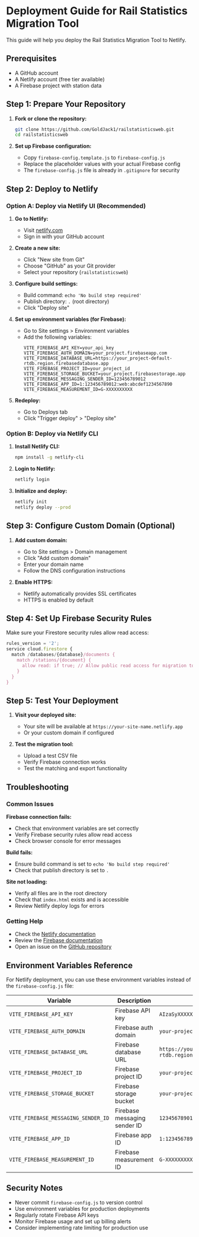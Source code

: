 # Deployment Guide for Rail Statistics Migration Tool

This guide will help you deploy the Rail Statistics Migration Tool to Netlify.

## Prerequisites

- A GitHub account
- A Netlify account (free tier available)
- A Firebase project with station data

## Step 1: Prepare Your Repository

1. **Fork or clone the repository:**
   ```bash
   git clone https://github.com/GoldJack1/railstatisticsweb.git
   cd railstatisticsweb
   ```

2. **Set up Firebase configuration:**
   - Copy `firebase-config.template.js` to `firebase-config.js`
   - Replace the placeholder values with your actual Firebase config
   - The `firebase-config.js` file is already in `.gitignore` for security

## Step 2: Deploy to Netlify

### Option A: Deploy via Netlify UI (Recommended)

1. **Go to Netlify:**
   - Visit [netlify.com](https://netlify.com)
   - Sign in with your GitHub account

2. **Create a new site:**
   - Click "New site from Git"
   - Choose "GitHub" as your Git provider
   - Select your repository (`railstatisticsweb`)

3. **Configure build settings:**
   - Build command: `echo 'No build step required'`
   - Publish directory: `.` (root directory)
   - Click "Deploy site"

4. **Set up environment variables (for Firebase):**
   - Go to Site settings > Environment variables
   - Add the following variables:
     ```
     VITE_FIREBASE_API_KEY=your_api_key
     VITE_FIREBASE_AUTH_DOMAIN=your_project.firebaseapp.com
     VITE_FIREBASE_DATABASE_URL=https://your_project-default-rtdb.region.firebasedatabase.app
     VITE_FIREBASE_PROJECT_ID=your_project_id
     VITE_FIREBASE_STORAGE_BUCKET=your_project.firebasestorage.app
     VITE_FIREBASE_MESSAGING_SENDER_ID=123456789012
     VITE_FIREBASE_APP_ID=1:123456789012:web:abcdef1234567890
     VITE_FIREBASE_MEASUREMENT_ID=G-XXXXXXXXXX
     ```

5. **Redeploy:**
   - Go to Deploys tab
   - Click "Trigger deploy" > "Deploy site"

### Option B: Deploy via Netlify CLI

1. **Install Netlify CLI:**
   ```bash
   npm install -g netlify-cli
   ```

2. **Login to Netlify:**
   ```bash
   netlify login
   ```

3. **Initialize and deploy:**
   ```bash
   netlify init
   netlify deploy --prod
   ```

## Step 3: Configure Custom Domain (Optional)

1. **Add custom domain:**
   - Go to Site settings > Domain management
   - Click "Add custom domain"
   - Enter your domain name
   - Follow the DNS configuration instructions

2. **Enable HTTPS:**
   - Netlify automatically provides SSL certificates
   - HTTPS is enabled by default

## Step 4: Set Up Firebase Security Rules

Make sure your Firestore security rules allow read access:

```javascript
rules_version = '2';
service cloud.firestore {
  match /databases/{database}/documents {
    match /stations/{document} {
      allow read: if true; // Allow public read access for migration tool
    }
  }
}
```

## Step 5: Test Your Deployment

1. **Visit your deployed site:**
   - Your site will be available at `https://your-site-name.netlify.app`
   - Or your custom domain if configured

2. **Test the migration tool:**
   - Upload a test CSV file
   - Verify Firebase connection works
   - Test the matching and export functionality

## Troubleshooting

### Common Issues

**Firebase connection fails:**
- Check that environment variables are set correctly
- Verify Firebase security rules allow read access
- Check browser console for error messages

**Build fails:**
- Ensure build command is set to `echo 'No build step required'`
- Check that publish directory is set to `.`

**Site not loading:**
- Verify all files are in the root directory
- Check that `index.html` exists and is accessible
- Review Netlify deploy logs for errors

### Getting Help

- Check the [Netlify documentation](https://docs.netlify.com/)
- Review the [Firebase documentation](https://firebase.google.com/docs)
- Open an issue on the [GitHub repository](https://github.com/GoldJack1/railstatisticsweb/issues)

## Environment Variables Reference

For Netlify deployment, you can use these environment variables instead of the `firebase-config.js` file:

| Variable | Description | Example |
|----------|-------------|---------|
| `VITE_FIREBASE_API_KEY` | Firebase API key | `AIzaSyXXXXXXXXXXXXXXXXXXXXXXXXXXXXXXX` |
| `VITE_FIREBASE_AUTH_DOMAIN` | Firebase auth domain | `your-project.firebaseapp.com` |
| `VITE_FIREBASE_DATABASE_URL` | Firebase database URL | `https://your-project-default-rtdb.region.firebasedatabase.app` |
| `VITE_FIREBASE_PROJECT_ID` | Firebase project ID | `your-project-id` |
| `VITE_FIREBASE_STORAGE_BUCKET` | Firebase storage bucket | `your-project.firebasestorage.app` |
| `VITE_FIREBASE_MESSAGING_SENDER_ID` | Firebase messaging sender ID | `123456789012` |
| `VITE_FIREBASE_APP_ID` | Firebase app ID | `1:123456789012:web:abcdef1234567890` |
| `VITE_FIREBASE_MEASUREMENT_ID` | Firebase measurement ID | `G-XXXXXXXXXX` |

## Security Notes

- Never commit `firebase-config.js` to version control
- Use environment variables for production deployments
- Regularly rotate Firebase API keys
- Monitor Firebase usage and set up billing alerts
- Consider implementing rate limiting for production use
